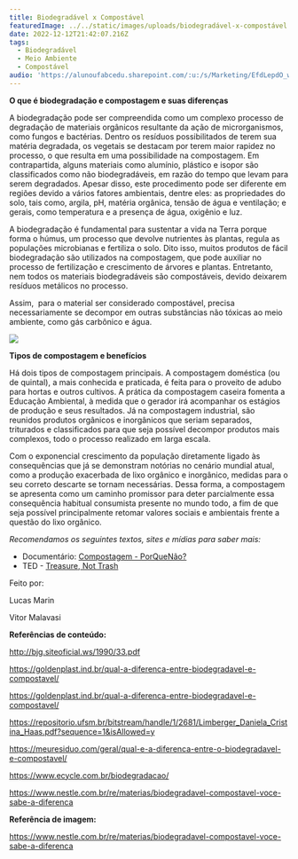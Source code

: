 ```yaml
---
title: Biodegradável x Compostável
featuredImage: ../../static/images/uploads/biodegradável-x-compostável.png
date: 2022-12-12T21:42:07.216Z
tags:
  - Biodegradável
  - Meio Ambiente
  - Compostável
audio: 'https://alunoufabcedu.sharepoint.com/:u:/s/Marketing/EfdLepdO_whFtSBsMzc6L3EBDzUpqvjTI_F6tjvxE7Mn1w?e=VGCfML&download=1'
---
```


**O que é biodegradação e compostagem e suas diferenças**

A biodegradação pode ser compreendida como um complexo processo de degradação de materiais orgânicos resultante da ação de microrganismos, como fungos e bactérias. Dentro os resíduos possibilitados de terem sua matéria degradada, os vegetais se destacam por terem maior rapidez no processo, o que resulta em uma possibilidade na compostagem. Em contrapartida, alguns materiais como alumínio, plástico e isopor são classificados como não biodegradáveis, em razão do tempo que levam para serem degradados. Apesar disso, este procedimento pode ser diferente em regiões devido a vários fatores ambientais, dentre eles: as propriedades do solo, tais como, argila, pH, matéria orgânica, tensão de água e ventilação; e gerais, como temperatura e a presença de água, oxigênio e luz.

A biodegradação é fundamental para sustentar a vida na Terra porque forma o húmus, um processo que devolve nutrientes às plantas, regula as populações microbianas e fertiliza o solo. Dito isso, muitos produtos de fácil biodegradação são utilizados na compostagem, que pode auxiliar no processo de fertilização e crescimento de árvores e plantas. Entretanto, nem todos os materiais biodegradáveis são compostáveis, devido deixarem resíduos metálicos no processo.

Assim,  para o material ser considerado compostável, precisa necessariamente se decompor em outras substâncias não tóxicas ao meio ambiente, como gás carbônico e água.

![](blog.jpg)

**Tipos de compostagem e benefícios**

Há dois tipos de compostagem principais. A compostagem doméstica (ou de quintal), a mais conhecida e praticada, é feita para o proveito de adubo para hortas e outros cultivos. A prática da compostagem caseira fomenta a Educação Ambiental, à medida que o gerador irá acompanhar os estágios de produção e seus resultados. Já na compostagem industrial, são reunidos produtos orgânicos e inorgânicos que seriam separados, triturados e classificados para que seja possível decompor produtos mais complexos, todo o processo realizado em larga escala.

Com o exponencial crescimento da população diretamente ligado às consequências que já se demonstram notórias no cenário mundial atual, como a produção exacerbada de lixo orgânico e inorgânico, medidas para o seu correto descarte se tornam necessárias. Dessa forma, a compostagem se apresenta como um caminho promissor para deter parcialmente essa consequência habitual consumista presente no mundo todo, a fim de que seja possível principalmente retomar valores sociais e ambientais frente a questão do lixo orgânico.

_Recomendamos os seguintes textos, sites e mídias para saber mais:_

- Documentário: [Compostagem - PorQueNão?﻿](https://www.youtube.com/watch?v=88XyQPcNEIw&ab_channel=PorQueN%C3%A3o%3F)
- TED - [Treasure, Not Trash](https://www.ted.com/talks/denise_polk_ph_d_treasure_not_trash_composting_and_food_recovery_is_good_for_communities)

Feito por:

Lucas Marin

Vitor Malavasi

**Referências de conteúdo:**

<http://bjg.siteoficial.ws/1990/33.pdf>

<https://goldenplast.ind.br/qual-a-diferenca-entre-biodegradavel-e-compostavel/>

<https://goldenplast.ind.br/qual-a-diferenca-entre-biodegradavel-e-compostavel/>

<https://repositorio.ufsm.br/bitstream/handle/1/2681/Limberger_Daniela_Cristina_Haas.pdf?sequence=1&isAllowed=y>

<https://meuresiduo.com/geral/qual-e-a-diferenca-entre-o-biodegradavel-e-compostavel/>

<https://www.ecycle.com.br/biodegradacao/>

<https://www.nestle.com.br/re/materias/biodegradavel-compostavel-voce-sabe-a-diferenca>

**Referência de imagem:**

<https://www.nestle.com.br/re/materias/biodegradavel-compostavel-voce-sabe-a-diferenca>
